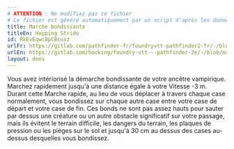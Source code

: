 ```yaml
---
# ATTENTION : Ne modifiez pas ce fichier
# Ce fichier est généré automatiquement par un script d'après les données du module Foundry VTT officiel et de sa traduction
title: Marche bondissante
titleEn: Hopping Stride
id: RkEvEqwc8pCBcusz
urlFr: https://gitlab.com/pathfinder-fr/foundryvtt-pathfinder2-fr/-/blob/master/data/feats/RkEvEqwc8pCBcusz.htm
urlEn: https://gitlab.com/hooking/foundry-vtt---pathfinder-2e/-/blob/master/packs/data/feats.db/hopping-stride.json
layout: dons
---
```

Vous avez intériorisé la démarche bondissante de votre ancêtre vampirique.
 Marchez rapidement jusqu'à une distance égale à votre Vitesse -3 m. Durant cette Marche rapide, au lieu de vous déplacer à travers chaque case normalement, vous bondissez sur chaque autre case entre votre case de départ et votre case de fin. Ces bonds ne sont pas assez hauts pour sauter par dessus une créature ou un autre obstacle significatif sur votre passage, mais ils évitent le terrain difficile, les dangers du terrain, les plaques de pression ou les pièges sur le sol et jusqu'à 30 cm au dessus des cases au-dessus desquelles vous bondissez.

